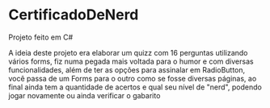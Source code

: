 # CertificadoDeNerd
 Projeto feito em C#
 
 A ideia deste projeto era elaborar um quizz com 16 perguntas utilizando vários forms, fiz numa pegada mais voltada para o humor e com diversas funcionalidades,
 além de ter as opções para assinalar em RadioButton, você passa de um Forms para o outro como se fosse diversas páginas, ao final ainda tem a quantidade de acertos
 e qual seu nível de "nerd", podendo jogar novamente ou ainda verificar o gabarito

